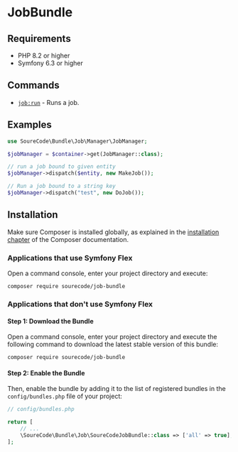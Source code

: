 
# JobBundle

## Requirements

- PHP 8.2 or higher
- Symfony 6.3 or higher

## Commands

- [`job:run`](./job-run.md) - Runs a job.

## Examples

```php
use SoureCode\Bundle\Job\Manager\JobManager;

$jobManager = $container->get(JobManager::class);

// run a job bound to given entity
$jobManager->dispatch($entity, new MakeJob());

// Run a job bound to a string key
$jobManager->dispatch("test", new DoJob());
```

## Installation

Make sure Composer is installed globally, as explained in the
[installation chapter](https://getcomposer.org/doc/00-intro.md)
of the Composer documentation.

### Applications that use Symfony Flex

Open a command console, enter your project directory and execute:

```console
composer require sourecode/job-bundle
```

### Applications that don't use Symfony Flex

#### Step 1: Download the Bundle

Open a command console, enter your project directory and execute the
following command to download the latest stable version of this bundle:

```console
composer require sourecode/job-bundle
```

#### Step 2: Enable the Bundle

Then, enable the bundle by adding it to the list of registered bundles
in the `config/bundles.php` file of your project:

```php
// config/bundles.php

return [
    // ...
    \SoureCode\Bundle\Job\SoureCodeJobBundle::class => ['all' => true],
];
```